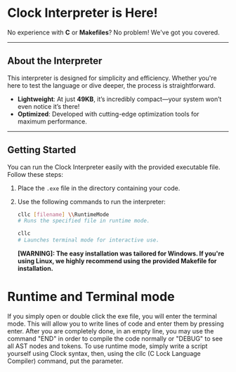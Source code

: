 # Clock Interpreter is Here!

No experience with **C** or **Makefiles**? No problem! We've got you covered.

---

## About the Interpreter
This interpreter is designed for simplicity and efficiency. Whether you're here to test the language or dive deeper, the process is straightforward.

- **Lightweight**: At just **49KB**, it’s incredibly compact—your system won’t even notice it’s there!
- **Optimized**: Developed with cutting-edge optimization tools for maximum performance.

---

## Getting Started
You can run the Clock Interpreter easily with the provided executable file. Follow these steps:

1. Place the `.exe` file in the directory containing your code.
2. Use the following commands to run the interpreter:

   ```bash
   cllc [filename] \\RuntimeMode
   # Runs the specified file in runtime mode.

   cllc
   # Launches terminal mode for interactive use.
   ```
   **[WARNING]: The easy installation was tailored for Windows. If you're using Linux, we highly recommend using the provided Makefile for installation.**

# Runtime and Terminal mode
If you simply open or double click the exe file, you will enter the terminal mode. This will allow you to write lines of code and enter them by pressing enter.
After you are completely done, in an empty line, you may use the command "END" in order to compile the code normally or "DEBUG" to see all AST nodes and tokens.
To use runtime mode, simply write a script yourself using Clock syntax, then, using the cllc (C Lock Language Compiler) command, put the parameter.
